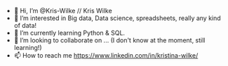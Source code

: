 - 👋 Hi, I’m @Kris-Wilke // Kris Wilke
- 👀 I’m interested in Big data, Data science, spreadsheets, really any kind of data!
- 🌱 I’m currently learning Python & SQL.
- 💞️ I’m looking to collaborate on ... (I don't know at the moment, still learning!)
- 📫 How to reach me https://www.linkedin.com/in/kristina-wilke/

<!---
Kris-Wilke/Kris-Wilke is a ✨ special ✨ repository because its `README.md` (this file) appears on your GitHub profile.
You can click the Preview link to take a look at your changes.
--->
